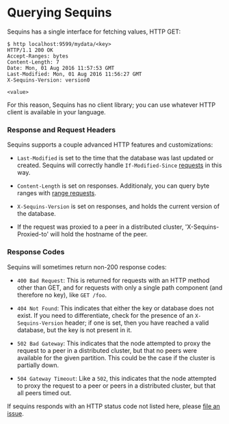 # Querying Sequins

Sequins has a single interface for fetching values, HTTP GET:

    $ http localhost:9599/mydata/<key>
    HTTP/1.1 200 OK
    Accept-Ranges: bytes
    Content-Length: 7
    Date: Mon, 01 Aug 2016 11:57:53 GMT
    Last-Modified: Mon, 01 Aug 2016 11:56:27 GMT
    X-Sequins-Version: version0

    <value>

For this reason, Sequins has no client library; you can use whatever HTTP client
is available in your language.

### Response and Request Headers

Sequins supports a couple advanced HTTP features and customizations:

 - `Last-Modified` is set to the time that the database was last updated or
   created. Sequins will correctly handle `If-Modified-Since`
   [requests][ifmodifiedsince] in this way.

 - `Content-Length` is set on responses. Additionaly, you can query byte ranges
   with [range requests][ranges].

 - `X-Sequins-Version` is set on responses, and holds the current version of the
   database.

 - If the request was proxied to a peer in a distributed cluster,
   'X-Sequins-Proxied-to' will hold the hostname of the peer.

[ifmodifiedsince]: https://www.w3.org/Protocols/rfc2616/rfc2616-sec14.html#sec14.25
[ranges]: https://www.w3.org/Protocols/rfc2616/rfc2616-sec14.html#sec14.35

### Response Codes

Sequins will sometimes return non-200 response codes:

 - `400 Bad Request`: This is returned for requests with an HTTP method other
   than GET, and for requests with only a single path component (and therefore
   no key), like `GET /foo`.

 - `404 Not Found`: This indicates that either the key or database does not
   exist. If you need to differentiate, check for the presence of an
   `X-Sequins-Version` header; if one is set, then you have reached a valid
   database, but the key is not present in it.

 - `502 Bad Gateway`: This indicates that the node attempted to proxy the
   request to a peer in a distributed cluster, but that no peers were available
   for the given partition. This could be the case if the cluster is partially
   down.

 - `504 Gateway Timeout`: Like a `502`, this indicates that the node attempted
   to proxy the request to a peer or peers in a distributed cluster, but that
   all peers timed out.

If sequins responds with an HTTP status code not listed here, please [file an
issue](https://github.com/stripe/sequins/issues/new).
